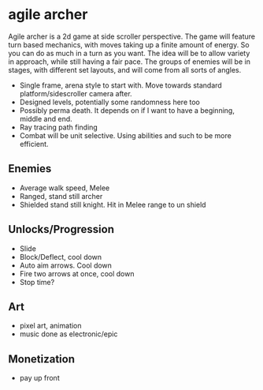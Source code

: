 # agile archer

Agile archer is a 2d game at side scroller perspective. The game will feature turn based mechanics, with moves taking up a finite amount of energy. So you can do as much in a turn as you want.
The idea will be to allow variety in approach, while still having a fair pace. The groups of enemies will be in stages, with different set layouts, and will come from all sorts of angles.

- Single frame, arena style to start with. Move towards standard platform/sidescroller camera after.
- Designed levels, potentially some randomness here too
- Possibly perma death. It depends on if I want to have a beginning, middle and end.
- Ray tracing path finding
- Combat will be unit selective. Using abilities and such to be more efficient.

## Enemies

- Average walk speed, Melee
- Ranged, stand still archer
- Shielded stand still knight. Hit in Melee range to un shield

## Unlocks/Progression

- Slide
- Block/Deflect, cool down
- Auto aim arrows. Cool down
- Fire two arrows at once, cool down
- Stop time?

## Art

- pixel art, animation
- music done as electronic/epic

## Monetization

- pay up front
